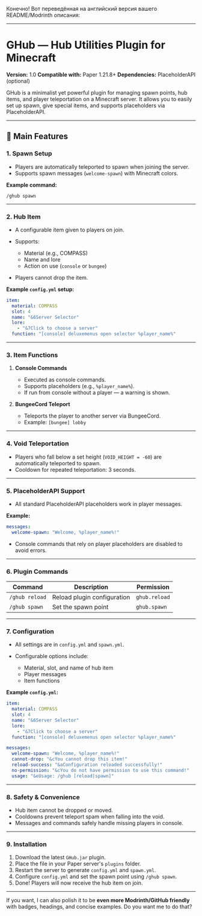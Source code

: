 Конечно! Вот переведённая на английский версия вашего README/Modrinth описания:

---

# GHub — Hub Utilities Plugin for Minecraft

**Version:** 1.0
**Compatible with:** Paper 1.21.8+
**Dependencies:** PlaceholderAPI (optional)

GHub is a minimalist yet powerful plugin for managing spawn points, hub items, and player teleportation on a Minecraft server. It allows you to easily set up spawn, give special items, and supports placeholders via PlaceholderAPI.

---

## 🌟 Main Features

### 1. Spawn Setup

* Players are automatically teleported to spawn when joining the server.
* Supports spawn messages (`welcome-spawn`) with Minecraft colors.

**Example command:**

```
/ghub spawn
```

---

### 2. Hub Item

* A configurable item given to players on join.
* Supports:

  * Material (e.g., COMPASS)
  * Name and lore
  * Action on use (`console` or `bungee`)
* Players cannot drop the item.

**Example `config.yml` setup:**

```yaml
item:
  material: COMPASS
  slot: 4
  name: "&6Server Selector"
  lore:
    - "&7Click to choose a server"
  function: "[console] deluxemenus open selector %player_name%"
```

---

### 3. Item Functions

1. **Console Commands**

   * Executed as console commands.
   * Supports placeholders (e.g., `%player_name%`).
   * If run from console without a player — a warning is shown.

2. **BungeeCord Teleport**

   * Teleports the player to another server via BungeeCord.
   * Example: `[bungee] lobby`

---

### 4. Void Teleportation

* Players who fall below a set height (`VOID_HEIGHT = -60`) are automatically teleported to spawn.
* Cooldown for repeated teleportation: 3 seconds.

---

### 5. PlaceholderAPI Support

* All standard PlaceholderAPI placeholders work in player messages.

**Example:**

```yaml
messages:
  welcome-spawn: "Welcome, %player_name%!"
```

* Console commands that rely on player placeholders are disabled to avoid errors.

---

### 6. Plugin Commands

| Command        | Description                 | Permission    |
| -------------- | --------------------------- | ------------- |
| `/ghub reload` | Reload plugin configuration | `ghub.reload` |
| `/ghub spawn`  | Set the spawn point         | `ghub.spawn`  |

---

### 7. Configuration

* All settings are in `config.yml` and `spawn.yml`.
* Configurable options include:

  * Material, slot, and name of hub item
  * Player messages
  * Item functions

**Example `config.yml`:**

```yaml
item:
  material: COMPASS
  slot: 4
  name: "&6Server Selector"
  lore:
    - "&7Click to choose a server"
  function: "[console] deluxemenus open selector %player_name%"

messages:
  welcome-spawn: "Welcome, %player_name%!"
  cannot-drop: "&cYou cannot drop this item!"
  reload-success: "&aConfiguration reloaded successfully!"
  no-permission: "&cYou do not have permission to use this command!"
  usage: "&eUsage: /ghub [reload|spawn]"
```

---

### 8. Safety & Convenience

* Hub item cannot be dropped or moved.
* Cooldowns prevent teleport spam when falling into the void.
* Messages and commands safely handle missing players in console.

---

### 9. Installation

1. Download the latest `GHub.jar` plugin.
2. Place the file in your Paper server's `plugins` folder.
3. Restart the server to generate `config.yml` and `spawn.yml`.
4. Configure `config.yml` and set the spawn point using `/ghub spawn`.
5. Done! Players will now receive the hub item on join.

---

If you want, I can also polish it to be **even more Modrinth/GitHub friendly** with badges, headings, and concise examples. Do you want me to do that?
